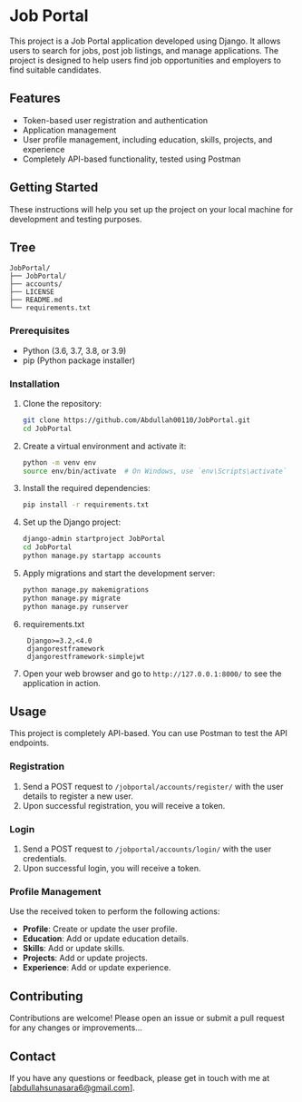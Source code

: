 # Job Portal

This project is a Job Portal application developed using Django. It allows users to search for jobs, post job listings, and manage applications. The project is designed to help users find job opportunities and employers to find suitable candidates.

## Features

- Token-based user registration and authentication
- Application management
- User profile management, including education, skills, projects, and experience
- Completely API-based functionality, tested using Postman

## Getting Started

These instructions will help you set up the project on your local machine for development and testing purposes.

## Tree 
```
JobPortal/
├── JobPortal/
├── accounts/
├── LICENSE
├── README.md
└── requirements.txt
```

### Prerequisites

- Python (3.6, 3.7, 3.8, or 3.9)
- pip (Python package installer)

### Installation

1. Clone the repository:

    ```bash
    git clone https://github.com/Abdullah00110/JobPortal.git
    cd JobPortal
    ```

2. Create a virtual environment and activate it:

    ```bash
    python -m venv env
    source env/bin/activate  # On Windows, use `env\Scripts\activate`
    ```

3. Install the required dependencies:

    ```bash
    pip install -r requirements.txt
    ```

4. Set up the Django project:

    ```bash
    django-admin startproject JobPortal
    cd JobPortal
    python manage.py startapp accounts
    ```

5. Apply migrations and start the development server:

    ```bash
    python manage.py makemigrations
    python manage.py migrate
    python manage.py runserver
    ```
6. requirements.txt
   ```
    Django>=3.2,<4.0
    djangorestframework
    djangorestframework-simplejwt
   ```

7. Open your web browser and go to `http://127.0.0.1:8000/` to see the application in action.

## Usage

This project is completely API-based. You can use Postman to test the API endpoints.

### Registration

1. Send a POST request to `/jobportal/accounts/register/` with the user details to register a new user.
2. Upon successful registration, you will receive a token.

### Login

1. Send a POST request to `/jobportal/accounts/login/` with the user credentials.
2. Upon successful login, you will receive a token.

### Profile Management

Use the received token to perform the following actions:

- **Profile**: Create or update the user profile.
- **Education**: Add or update education details.
- **Skills**: Add or update skills.
- **Projects**: Add or update projects.
- **Experience**: Add or update experience.

## Contributing

Contributions are welcome! Please open an issue or submit a pull request for any changes or improvements...

## Contact

If you have any questions or feedback, please get in touch with me at [abdullahsunasara6@gmail.com].

